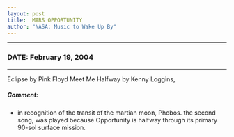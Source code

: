 ```yaml
---
layout: post
title:  MARS OPPORTUNITY
author: "NASA: Music to Wake Up By"
---
```


----
### DATE: February 19, 2004
----
Eclipse by Pink Floyd
Meet Me Halfway by Kenny Loggins,

##### Comment:
* in recognition of the transit of the martian moon, Phobos.
the second song, was played because Opportunity is halfway through its primary 90-sol surface mission.
